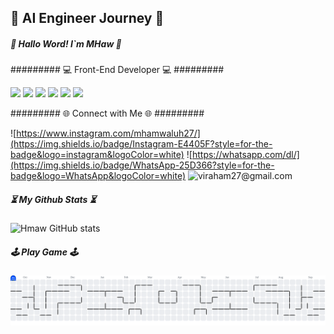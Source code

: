 ## 🚀 AI Engineer Journey 🚀

##### 👋 Hallo Word! I`m MHaw  👋
######### 💻 Front-End Developer 💻 #########






  <img src="https://img.shields.io/badge/ChatGPT-74aa9c?style=for-the-badge&logo=openai&logoColor=white " />  <img src="https://img.shields.io/badge/HTML5-E34F26?style=for-the-badge&logo=html5&logoColor=white " />  <img src="https://img.shields.io/badge/CSS3-1572B6?style=for-the-badge&logo=css3&logoColor=white " />  <img src="https://img.shields.io/badge/JavaScript-323330?style=for-the-badge&logo=javascript&logoColor=F7DF1E " />  <img src="https://img.shields.io/badge/Python-FFD43B?style=for-the-badge&logo=python&logoColor=blue " />  <img src="https://img.shields.io/badge/Ubuntu-E95420?style=for-the-badge&logo=ubuntu&logoColor=white" />



######### 🌐 Connect with Me 🌐 #########







![https://www.instagram.com/mhamwaluh27/](https://img.shields.io/badge/Instagram-E4405F?style=for-the-badge&logo=instagram&logoColor=white) ![https://whatsapp.com/dl/](https://img.shields.io/badge/WhatsApp-25D366?style=for-the-badge&logo=WhatsApp&logoColor=white)  ![viraham27@gmail.com](https://img.shields.io/badge/Gmail-D14836?style=for-the-badge&logo=gmail&logoColor=white)

##### ⏳ My Github Stats ⏳
![Hmaw GitHub stats](https://github-readme-stats.vercel.app/api?username=0xMHaw027&show_icons=true&theme=great-gatsby)

##### 🕹️ Play Game 🕹️
<picture>
  <source media="(prefers-color-scheme: dark)" srcset="https://raw.githubusercontent.com/0xMHaw027/0xMHaw027/output/pacman-contribution-graph-dark.svg">
  <source media="(prefers-color-scheme: light)" srcset="https://raw.githubusercontent.com/0xMHaw027/0xMHaw027/output/pacman-contribution-graph.svg">
  <img alt="pacman contribution graph" src="https://raw.githubusercontent.com/0xMHaw027/0xMHaw027/output/pacman-contribution-graph.svg">
</picture>

###
